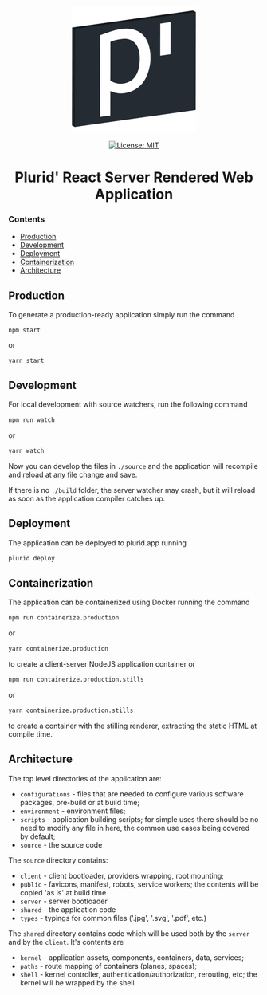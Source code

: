 <p align="center">
    <img src="https://raw.githubusercontent.com/plurid/plurid/master/about/identity/plurid-p-logo.png" height="250px">
    <br />
    <br />
    <a target="_blank" href="https://github.com/plurid/plurid/blob/master/LICENSE">
        <img src="https://img.shields.io/badge/license-MIT-blue.svg?colorB=1380C3&style=for-the-badge" alt="License: MIT">
    </a>
</p>



<h1 align="center">
    Plurid' React Server Rendered Web Application
</h1>


### Contents

+ [Production](#production)
+ [Development](#development)
+ [Deployment](#deployment)
+ [Containerization](#containerization)
+ [Architecture](#architecture)



## Production

To generate a production-ready application simply run the command

    npm start

or

    yarn start



## Development

For local development with source watchers, run the following command

``` bash
npm run watch
```

or

``` bash
yarn watch
```

Now you can develop the files in `./source` and the application will recompile and reload at any file change and save.

If there is no `./build` folder, the server watcher may crash, but it will reload as soon as the application compiler catches up.



## Deployment

The application can be deployed to plurid.app running

``` bash
plurid deploy
```



## Containerization

The application can be containerized using Docker running the command


``` bash
npm run containerize.production
```

or

``` bash
yarn containerize.production
```

to create a client-server NodeJS application container or


``` bash
npm run containerize.production.stills
```

or

``` bash
yarn containerize.production.stills
```


to create a container with the stilling renderer, extracting the static HTML at compile time.



## Architecture

The top level directories of the application are:

+ `configurations` - files that are needed to configure various software packages, pre-build or at build time;
+ `environment` - environment files;
+ `scripts` - application building scripts; for simple uses there should be no need to modify any file in here, the common use cases being covered by default;
+ `source` - the source code


The `source` directory contains:

+ `client` - client bootloader, providers wrapping, root mounting;
+ `public` - favicons, manifest, robots, service workers; the contents will be copied 'as is' at build time
+ `server` - server bootloader
+ `shared` - the application code
+ `types` - typings for common files ('.jpg', '.svg', '.pdf', etc.)


The `shared` directory contains code which will be used both by the `server` and by the `client`. It's contents are

+ `kernel` - application assets, components, containers, data, services;
+ `paths` - route mapping of containers (planes, spaces);
+ `shell` - kernel controller, authentication/authorization, rerouting, etc; the kernel will be wrapped by the shell
